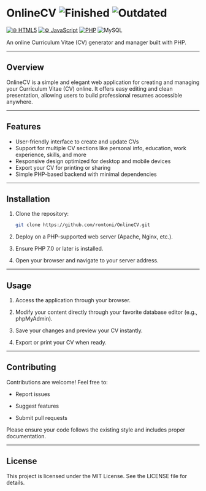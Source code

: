 # OnlineCV ![Finished](https://img.shields.io/badge/finished-brightgreen) ![Outdated](https://img.shields.io/badge/outdated-grey)

[![🌐 HTML5](https://img.shields.io/badge/HTML5-E34F26?style=flat&logo=html5&logoColor=white)](https://developer.mozilla.org/en-US/docs/Web/HTML)  [![⚙️ JavaScript](https://img.shields.io/badge/JavaScript-F7DF1E?style=flat&logo=javascript&logoColor=black)](https://developer.mozilla.org/en-US/docs/Web/JavaScript) [![PHP](https://img.shields.io/badge/PHP-777BB4?style=flat&logo=php&logoColor=white)](https://www.php.net/) ![MySQL](https://img.shields.io/badge/MySQL-black?style=flat&logo=mysql&logoColor=red)


An online Curriculum Vitae (CV) generator and manager built with PHP.

---

## Overview

OnlineCV is a simple and elegant web application for creating and managing your Curriculum Vitae (CV) online. It offers easy editing and clean presentation, allowing users to build professional resumes accessible anywhere.

---

## Features

- User-friendly interface to create and update CVs
- Support for multiple CV sections like personal info, education, work experience, skills, and more
- Responsive design optimized for desktop and mobile devices
- Export your CV for printing or sharing
- Simple PHP-based backend with minimal dependencies

---

## Installation

1. Clone the repository:
   ```bash
   git clone https://github.com/romtoni/OnlineCV.git
   ```
2. Deploy on a PHP-supported web server (Apache, Nginx, etc.).

3. Ensure PHP 7.0 or later is installed.

4. Open your browser and navigate to your server address.

---

## Usage

1. Access the application through your browser.

2. Modify your content directly through your favorite database editor (e.g., phpMyAdmin).
 
3. Save your changes and preview your CV instantly.

4. Export or print your CV when ready.

---

## Contributing

Contributions are welcome! Feel free to:

- Report issues

- Suggest features

- Submit pull requests

Please ensure your code follows the existing style and includes proper documentation.

---

## License

This project is licensed under the MIT License. See the LICENSE file for details.

